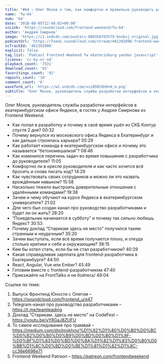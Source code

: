 ```yaml
---
title: "#64 – Олег Мохов о том, как комфортно и правильно руководить разработчиками"
name: 'fw-64'
num: '64'
date: '2018-08-05T12:48:02+00:00'
scLink: 'https://soundcloud.com/frontend-weekend/fw-64'
author: 'Андрей Смирнов'
image: 'https://i1.sndcdn.com/avatars-000358703579-bnobxj-original.jpg'
podcastUrl: 'https://feeds.soundcloud.com/stream/481392090-frontend-weekend-fw-64.m4a'
scTrackId: '481392090'
explicit: false
tag_list: 'Podcast Frontend Weekend fw ekaterinburg yandex javascript'
license: 'cc-by-nc-nd'
playback_count: '7531'
download_count: '91'
favoritings_count: '92'
reposts_count: '10'
comment_count: '6'
waveform_url: 'https://w1.sndcdn.com/xsiB5DtQh0nH_m.png'
subtitle: "Олег Мохов, руководитель службы разработки интерфейсов в екатеринбургском офисе Яндексе, в гостях у Андрея Смирнова из Frontend Weekend. "
---
```

Олег Мохов, руководитель службы разработки интерфейсов в екатеринбургском офисе Яндексе, в гостях у Андрея Смирнова из Frontend Weekend. 

- Как попал в разработку и почему в своё время ушёл из СКБ Контур спустя 2 дня? <timecode sec="32">00:32</timecode>
- Почему вернулся из московского офиса Яндекса в Екатеринбург и как дальше строилась карьера? <timecode sec="329">05:29</timecode>
- Как работает команда в екатеринбургском офисе и почему это называется “бетономешалкой”? <timecode sec="526">08:46</timecode>
- Как изменился перечень задач во время повышения с разработчика до руководителя? <timecode sec="665">11:05</timecode>
- Комфортно ли в кресле руководителя и как часто хочется всё бросить и снова писать код? <timecode sec="869">14:29</timecode>
- Как чувствовать своих сотрудников и можно ли это назвать врождённым навыком? <timecode sec="958">15:58</timecode>
- Насколько тяжело выстроить доверительные отношения с удалёнными командами? <timecode sec="1178">19:38</timecode>
- Зачем и чему обучают на курсе Яндекса в екатеринбургском университете? <timecode sec="1262">21:02</timecode>
- Для чего был создан канал про руководство разработчиками и будет ли он жить? <timecode sec="1700">28:20</timecode>
- “Понедельник начинается в субботу” и почему так сильно любишь Яндекс? <timecode sec="1853">30:53</timecode>
- Почему доклад “Старикам здесь не место” получился таким странным и неудачным? <timecode sec="2120">35:20</timecode>
- Зачем выступать, если всё время получается плохо, и откуда столько критики к себе и окружающим? <timecode sec="2295">38:15</timecode>
- Кем бы хотел стать, если бы не стал разработчиком? <timecode sec="2429">40:29</timecode>
- Какая справедливая зарплата для frontend-разработчика в Екатеринбурге? <timecode sec="2690">44:50</timecode>
- React, Angular, Vue или Ember? <timecode sec="2749">45:49</timecode>
- Готовим вместе с frontend-разработчиком <timecode sec="2860">47:40</timecode>
- Приезжайте на FrontTalks и не бойтесь! <timecode sec="2944">49:04</timecode>

Ссылки по теме:
1) Выпуск Фронтенд Юности с Олегом – https://soundcloud.com/frontend_u/e47
2) Telegram-канал про руководство разработчиками – https://t.me/teamleading
3) Доклад “Старикам. здесь не место” на CodeFest – https://youtu.be/vY8GaJ8ZUFU
4) То самое исследование про трамвай – https://medium.com/@olmokhov/%D1%82%D1%80%D0%B0%D0%BC%D0%B2%D0%B0%D0%B9%D0%BD%D0%B0%D1%8F-%D0%BF%D1%83%D0%BD%D0%BA%D1%82%D1%83%D0%B0%D0%BB%D1%8C%D0%BD%D0%BE%D1%81%D1%82%D1%8C-cc36e6696e71
5) Frontend Weekend Patreon – https://patreon.com/frontendweekend